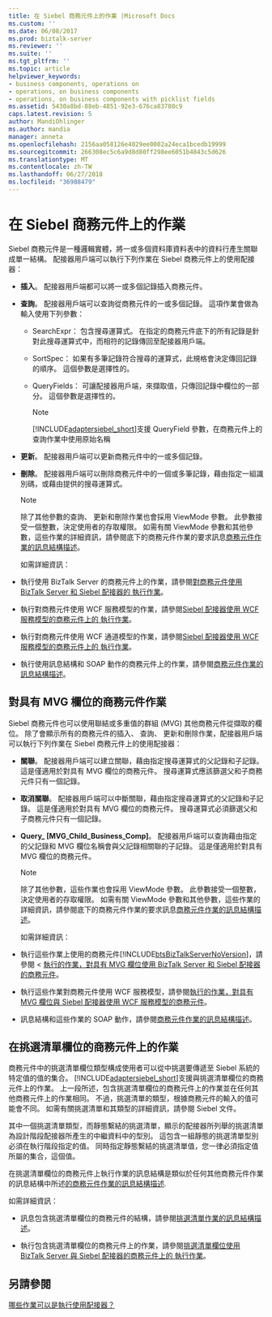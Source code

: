 ```yaml
---
title: 在 Siebel 商務元件上的作業 |Microsoft Docs
ms.custom: ''
ms.date: 06/08/2017
ms.prod: biztalk-server
ms.reviewer: ''
ms.suite: ''
ms.tgt_pltfrm: ''
ms.topic: article
helpviewer_keywords:
- business components, operations on
- operations, on business components
- operations, on business components with picklist fields
ms.assetid: 5430a8bd-88eb-4851-92e3-676ca83780c9
caps.latest.revision: 5
author: MandiOhlinger
ms.author: mandia
manager: anneta
ms.openlocfilehash: 2156aa058126e4029ee0002a24eca1bcedb19999
ms.sourcegitcommit: 266308ec5c6a9d8d80ff298ee6051b4843c5d626
ms.translationtype: MT
ms.contentlocale: zh-TW
ms.lasthandoff: 06/27/2018
ms.locfileid: "36988479"
---
```

# <a name="operations-on-business-components-in-siebel"></a>在 Siebel 商務元件上的作業
Siebel 商務元件是一種邏輯實體，將一或多個資料庫資料表中的資料行產生關聯成單一結構。 配接器用戶端可以執行下列作業在 Siebel 商務元件上的使用配接器：  
  
- **插入**。 配接器用戶端都可以將一或多個記錄插入商務元件。  
  
- **查詢**。 配接器用戶端可以查詢從商務元件的一或多個記錄。 這項作業會做為輸入使用下列參數：  
  
  - SearchExpr： 包含搜尋運算式。 在指定的商務元件底下的所有記錄是針對此搜尋運算式中，而相符的記錄傳回至配接器用戶端。  
  
  - SortSpec： 如果有多筆記錄符合搜尋的運算式，此規格會決定傳回記錄的順序。 這個參數是選擇性的。  
  
  - QueryFields： 可讓配接器用戶端，來擷取值，只傳回記錄中欄位的一部分。 這個參數是選擇性的。  
  
    > [!NOTE]
    >  [!INCLUDE[adaptersiebel_short](../../includes/adaptersiebel-short-md.md)]支援 QueryField 參數，在商務元件上的查詢作業中使用原始名稱  
  
- **更新**。 配接器用戶端可以更新商務元件中的一或多個記錄。  
  
- **刪除**。 配接器用戶端可以刪除商務元件中的一個或多筆記錄，藉由指定一組識別碼，或藉由提供的搜尋運算式。  
  
  > [!NOTE]
  >  除了其他參數的查詢、 更新和刪除作業也會採用 ViewMode 參數。 此參數接受一個整數，決定使用者的存取權限。 如需有關 ViewMode 參數和其他參數，這些作業的詳細資訊，請參閱底下的商務元件作業的要求訊息[商務元件作業的訊息結構描述](../../adapters-and-accelerators/adapter-siebel/message-schemas-for-business-component-operations.md)。  
  
  如需詳細資訊：  
  
- 執行使用 BizTalk Server 的商務元件上的作業，請參閱[對商務元件使用 BizTalk Server 和 Siebel 配接器的 執行作業](../../adapters-and-accelerators/adapter-siebel/run-operations-on-business-components-using-the-siebel-adapter-in-biztalk.md)。  
  
- 執行對商務元件使用 WCF 服務模型的作業，請參閱[Siebel 配接器使用 WCF 服務模型的商務元件上的 執行作業](../../adapters-and-accelerators/adapter-siebel/run-operations-on-business-components-with-the-siebel-adapter-using-wcf-service.md)。  
  
- 執行對商務元件使用 WCF 通道模型的作業，請參閱[Siebel 配接器使用 WCF 服務模型的商務元件上的 執行作業](../../adapters-and-accelerators/adapter-siebel/run-operations-on-business-components-with-the-siebel-adapter-using-wcf-service.md)。  
  
- 執行使用訊息結構和 SOAP 動作的商務元件上的作業，請參閱[商務元件作業的訊息結構描述](../../adapters-and-accelerators/adapter-siebel/message-schemas-for-business-component-operations.md)。  
  
## <a name="operations-on-business-components-with-mvg-fields"></a>對具有 MVG 欄位的商務元件作業  
 Siebel 商務元件也可以使用聯結或多重值的群組 (MVG) 其他商務元件從擷取的欄位。 除了會顯示所有的商務元件的插入、 查詢、 更新和刪除作業，配接器用戶端可以執行下列作業在 Siebel 商務元件上的使用配接器：  
  
- **關聯**。 配接器用戶端可以建立關聯，藉由指定搜尋運算式的父記錄和子記錄。 這是僅適用於對具有 MVG 欄位的商務元件。 搜尋運算式應該篩選父和子商務元件只有一個記錄。  
  
- **取消關聯**。 配接器用戶端可以中斷關聯，藉由指定搜尋運算式的父記錄和子記錄。 這是僅適用於對具有 MVG 欄位的商務元件。 搜尋運算式必須篩選父和子商務元件只有一個記錄。  
  
- **Query_ [MVG_Child_Business_Comp]**。 配接器用戶端可以查詢藉由指定的父記錄和 MVG 欄位名稱會與父記錄相關聯的子記錄。 這是僅適用於對具有 MVG 欄位的商務元件。  
  
  > [!NOTE]
  >  除了其他參數，這些作業也會採用 ViewMode 參數。 此參數接受一個整數，決定使用者的存取權限。 如需有關 ViewMode 參數和其他參數，這些作業的詳細資訊，請參閱底下的商務元件作業的要求訊息[商務元件作業的訊息結構描述](../../adapters-and-accelerators/adapter-siebel/message-schemas-for-business-component-operations.md)。  
  
  如需詳細資訊：  
  
- 執行這些作業上使用的商務元件[!INCLUDE[btsBizTalkServerNoVersion](../../includes/btsbiztalkservernoversion-md.md)]，請參閱 <<c2> [ 執行的作業，對具有 MVG 欄位使用 BizTalk Server 和 Siebel 配接器的商務元件](../../adapters-and-accelerators/adapter-siebel/run-operations-on-business-components-with-mvg-fields-using-the-siebel-adapter.md)。  
  
- 執行這些作業對商務元件使用 WCF 服務模型，請參閱[執行的作業，對具有 MVG 欄位與 Siebel 配接器使用 WCF 服務模型的商務元件](../../adapters-and-accelerators/adapter-siebel/work-with-mvp-fields-using-the-siebel-adapter-and-the-wcf-service-model.md)。  
  
- 訊息結構和這些作業的 SOAP 動作，請參閱[商務元件作業的訊息結構描述](../../adapters-and-accelerators/adapter-siebel/message-schemas-for-business-component-operations.md)。  
  
## <a name="operations-on-business-components-with-picklist-fields"></a>在挑選清單欄位的商務元件上的作業  
 商務元件中的挑選清單欄位類型構成使用者可以從中挑選要傳遞至 Siebel 系統的特定值的值的集合。 [!INCLUDE[adaptersiebel_short](../../includes/adaptersiebel-short-md.md)]支援與挑選清單欄位的商務元件上的作業。 上一段所述，包含挑選清單欄位的商務元件上的作業並在任何其他商務元件上的作業相同。 不過，挑選清單的類型，根據商務元件的輸入的值可能會不同。 如需有關挑選清單和其類型的詳細資訊，請參閱 Siebel 文件。  
  
 其中一個挑選清單類型，而靜態繫結的挑選清單，顯示的配接器所列舉的挑選清單為設計階段配接器所產生的中繼資料中的型別。 這包含一組靜態的挑選清單型別必須在執行階段指定的值。  同時指定靜態繫結的挑選清單值，您一律必須指定值所屬的集合，這個值。  
  
 在挑選清單欄位的商務元件上執行作業的訊息結構是類似於任何其他商務元件作業的訊息結構中所述[的商務元件作業的訊息結構描述](../../adapters-and-accelerators/adapter-siebel/message-schemas-for-business-component-operations.md).  
  
 如需詳細資訊：  
  
-   訊息包含挑選清單欄位的商務元件的結構，請參閱[挑選清單作業的訊息結構描述](../../adapters-and-accelerators/adapter-siebel/message-schema-for-picklist-operations.md)。  
  
-   執行包含挑選清單欄位的商務元件上的作業，請參閱[挑選清單欄位使用 BizTalk Server 與 Siebel 配接器的商務元件上的 執行作業](../../adapters-and-accelerators/adapter-siebel/run-tasks-on-business-components-with-picklist-fields-using-the-siebel-adapter.md)。  
  
## <a name="see-also"></a>另請參閱  
 [哪些作業可以是執行使用配接器？](https://msdn.microsoft.com/library/cc185219(v=bts.10).aspx)